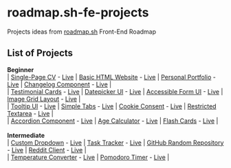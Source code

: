 # roadmap.sh-fe-projects
Projects ideas from [roadmap.sh](https://roadmap.sh/) Front-End Roadmap

## List of Projects
**Beginner** \
|  [Single-Page CV] - [Live][live-single-page-cv]	|	[Basic HTML Website] - [Live][live-basic-html-website]	|	[Personal Portfolio] - [Live][live-personal-portfolio]	|  [Changelog Component] - [Live][live-changelog-component]	| \
|  [Testimonial Cards] - [Live][live-testimonial-cards]  |	[Datepicker UI] - [Live][live-datepicker-ui]	|	[Accessible Form UI] - [Live][live-accessible-form-ui]	|	[Image Grid Layout] - [Live][live-image-grid-layout]	| \
|  [Tooltip UI] - [Live][live-tooltip-ui]	|	[Simple Tabs] - [Live][live-simple-tabs]	|	[Cookie Consent] - [Live][live-cookie-consent]	|  [Restricted Textarea] - [Live][live-restricted-textarea]	|	\
|  [Accordion Component] - [Live][live-accordion-component]	|	[Age Calculator] - [Live][live-age-calculator]	|	[Flash Cards] - [Live][live-flash-cards]	| 
\
\
**Intermediate** \
|	[Custom Dropdown] - [Live][live-custom-dropdown]	|	[Task Tracker] - [Live][live-task-tracker]	|	[GitHub Random Repository] - [Live][live-github-random-repository]	|	[Reddit Client] - [Live][live-reddit-client]	| \
|  [Temperature Converter] - [Live][live-temperature-converter]  |  [Pomodoro Timer] - [Live][live-pomodoro-timer] |


[Single-Page CV]: https://roadmap.sh/projects/single-page-cv
[live-single-page-cv]: https://reyfaldy.github.io/roadmap.sh-fe-projects/01-Single%20Page%20CV/

[Basic HTML Website]:https://roadmap.sh/projects/basic-html-website
[live-basic-html-website]: https://reyfaldy.github.io/roadmap.sh-fe-projects/02-Basic%20HTML%20Website/

[Personal Portfolio]: https://roadmap.sh/projects/portfolio-website
[live-personal-portfolio]: https://reyfaldy.github.io/roadmap.sh-fe-projects/03-Personal%20Portfolio/

[Changelog Component]: https://roadmap.sh/projects/changelog-component
[live-changelog-component]: https://reyfaldy.github.io/roadmap.sh-fe-projects/04-Changelog%20Component/

[Testimonial Cards]: https://roadmap.sh/projects/testimonial-cards
[live-testimonial-cards]: https://reyfaldy.github.io/roadmap.sh-fe-projects/05-Testimonial%20Cards/

[Datepicker UI]: https://roadmap.sh/projects/datepicker-ui 
[live-datepicker-ui]: https://reyfaldy.github.io/roadmap.sh-fe-projects/06-Datepicker%20UI/

[Accessible Form UI]: https://roadmap.sh/projects/accessible-form-ui
[live-accessible-form-ui]: https://reyfaldy.github.io/roadmap.sh-fe-projects/07-Accessible%20Form%20UI/

[Image Grid Layout]: https://roadmap.sh/projects/image-grid
[live-image-grid-layout]: https://reyfaldy.github.io/roadmap.sh-fe-projects/08-Image%20Grid%20Layout/

[Tooltip UI]: https://roadmap.sh/projects/tooltip-ui
[live-tooltip-ui]: https://reyfaldy.github.io/roadmap.sh-fe-projects/09-Tooltip%20UI/

[Simple Tabs]: https://roadmap.sh/projects/simple-tabs
[live-simple-tabs]: https://reyfaldy.github.io/roadmap.sh-fe-projects/10-Simple%20Tabs/

[Cookie Consent]: https://roadmap.sh/projects/cookie-consent
[live-cookie-consent]: https://reyfaldy.github.io/roadmap.sh-fe-projects/11-Cookie%20Consent/

[Restricted Textarea]: https://roadmap.sh/projects/restricted-textarea
[live-restricted-textarea]: https://reyfaldy.github.io/roadmap.sh-fe-projects/12-Restricted%20Textarea/

[Accordion Component]: https://roadmap.sh/projects/accordion
[live-accordion-component]: https://reyfaldy.github.io/roadmap.sh-fe-projects/13-Accordion%20Component/

[Age Calculator]: https://roadmap.sh/projects/age-calculator
[live-age-calculator]:https://reyfaldy.github.io/roadmap.sh-fe-projects/14-Age%20Calculator/

[Flash Cards]: https://roadmap.sh/projects/flash-cards
[live-flash-cards]: https://reyfaldyflashcards.netlify.app/

[Custom Dropdown]: https://roadmap.sh/projects/custom-dropdown
[live-custom-dropdown]: https://reyfaldy.github.io/roadmap.sh-fe-projects/16-Custom%20Dropdown/

[Task Tracker]: https://roadmap.sh/projects/task-tracker-js
[live-task-tracker]: https://reyfaldy.github.io/roadmap.sh-fe-projects/17-Task%20Tracker/

[GitHub Random Repository]: https://roadmap.sh/projects/github-random-repo
[live-github-random-repository]: https://reyfaldy.github.io/roadmap.sh-fe-projects/18-GitHub%20Random%20Repository/

[Reddit Client]: https://roadmap.sh/projects/reddit-client
[live-reddit-client]: https://reyfaldyredditclient.netlify.app/

[Temperature Converter]: https://roadmap.sh/projects/temperature-converter
[live-temperature-converter]: https://reyfaldy.github.io/roadmap.sh-fe-projects/20-Temperature%20Converter/

[Pomodoro Timer]: https://roadmap.sh/projects/pomodoro-timer
[live-pomodoro-timer]: https://reyfaldypomodoro.netlify.app/
